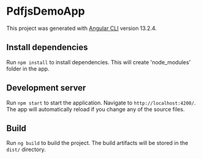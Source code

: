 # PdfjsDemoApp

This project was generated with [Angular CLI](https://github.com/angular/angular-cli) version 13.2.4.

## Install dependencies

Run `npm install` to install dependencies. This will create 'node_modules' folder in the app.

## Development server

Run `npm start` to start the application. Navigate to `http://localhost:4200/`. The app will automatically reload if you change any of the source files.

## Build

Run `ng build` to build the project. The build artifacts will be stored in the `dist/` directory.
